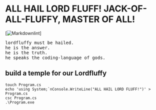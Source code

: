 # ALL HAIL LORD FLUFF! JACK-OF-ALL-FLUFFY, MASTER OF ALL!

[![Markdownlint](https://github.com/imhufa/fluf/media/badge.svg)]

<pre>
lordfluffy must be hailed.
he is the answer.
he is the truth.
he speaks the coding-language of gods.
</pre>

## build a temple for our Lordfluffy

```console
touch Program.cs
echo 'using System;`nConsole.WriteLine("ALL HAIL LORD FLUFF!")' > Program.cs
csc Program.cs
.\Program.exe
```
